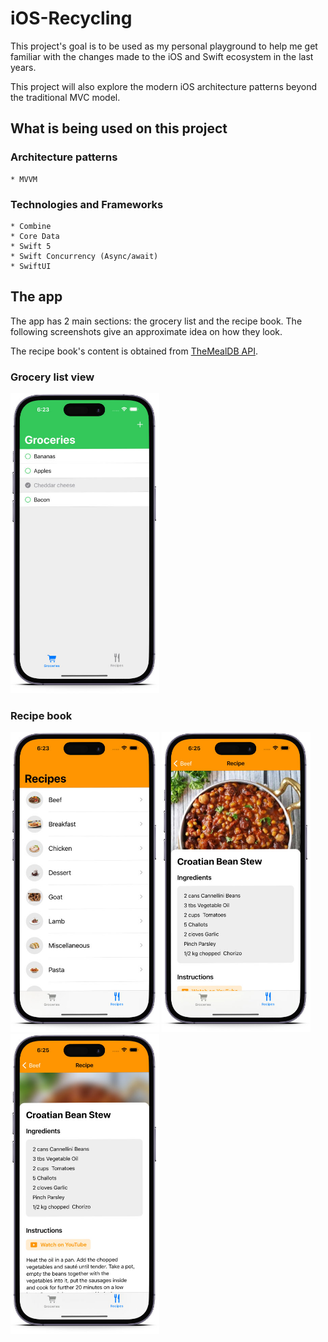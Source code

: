 # iOS-Recycling

This project's goal is to be used as my personal playground to help me get familiar with the changes made to the iOS and Swift ecosystem in the last years.

This project will also explore the modern iOS architecture patterns beyond the traditional MVC model.


## What is being used on this project

### Architecture patterns

    * MVVM


### Technologies and Frameworks

    * Combine
    * Core Data
    * Swift 5
    * Swift Concurrency (Async/await)
    * SwiftUI


## The app

The app has 2 main sections: the grocery list and the recipe book. The following screenshots give an approximate idea on how they look.

The recipe book's content is obtained from [TheMealDB API](https://www.themealdb.com/api.php).

### Grocery list view

<img src="/docs/readme/groceries1.jpg" alt="Grocery list" height="480" />

### Recipe book

<div style="flowDirection: horizontal;">
    <img src="/docs/readme/recipes1.jpg" alt="Recipe category list" height="480" />
    <img src="/docs/readme/recipes2.jpg" alt="Recipe list" height="480" />
    <img src="/docs/readme/recipes3.jpg" alt="Recipe" height="480" />
</div>

